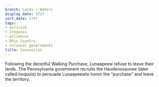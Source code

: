 ```yaml
---
branch: Lands + Waters
display_date: 1737
sort_date: 1737
tags:
- activism
- Iroquois
- alliances
- Ohio Country
- colonial governments
title: Concession
---
```


Following the deceitful Walking Purchase, Lunaapeew refuse to leave their lands. The Pennsylvania government recruits the Haudenosaunee (later called Iroquois) to persuade Lunaapeewto honor the “purchase” and leave the territory.
